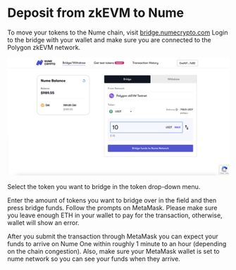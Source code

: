 # Deposit from zkEVM to Nume

To move your tokens to the Nume chain, visit [bridge.numecrypto.com](https://bridge.numecrypto.com) Login to the bridge with your wallet and make sure you are connected to the Polygon zkEVM network.

![Add network](../images/bridge/bridge.png)

Select the token you want to bridge in the token drop-down menu.

Enter the amount of tokens you want to bridge over in the field and then press bridge funds. Follow the prompts on MetaMask.
Please make sure you leave enough ETH in your wallet to pay for the transaction, otherwise, wallet will show an error.

After you submit the transaction through MetaMask you can expect your funds to arrive on Nume One within roughly 1 minute to an hour (depending on the chain congestion).
Also, make sure your MetaMask wallet is set to nume network so you can see your funds when they arrive.
